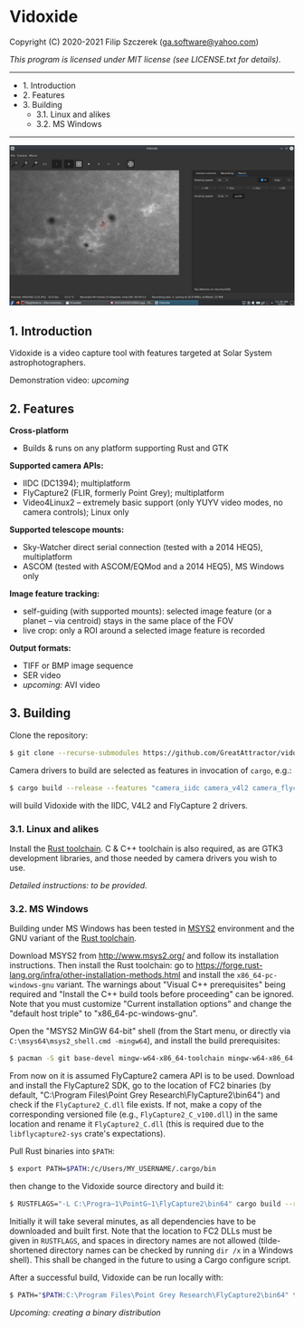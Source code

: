 # Vidoxide
Copyright (C) 2020-2021 Filip Szczerek (ga.software@yahoo.com)

*This program is licensed under MIT license (see LICENSE.txt for details).*

----------------------------------------

- 1\. Introduction
- 2\. Features
- 3\. Building
  - 3\.1\. Linux and alikes
  - 3\.2\. MS Windows

----------------------------------------

![Main window](doc/screenshots/main_window.png)

## 1. Introduction

Vidoxide is a video capture tool with features targeted at Solar System astrophotographers.

Demonstration video: *upcoming*


## 2. Features

**Cross-platform**
  - Builds & runs on any platform supporting Rust and GTK

**Supported camera APIs:**
  - IIDC (DC1394); multiplatform
  - FlyCapture2 (FLIR, formerly Point Grey); multiplatform
  - Video4Linux2 – extremely basic support (only YUYV video modes, no camera controls); Linux only

**Supported telescope mounts:**
  - Sky-Watcher direct serial connection (tested with a 2014 HEQ5), multiplatform
  - ASCOM (tested with ASCOM/EQMod and a 2014 HEQ5), MS Windows only

**Image feature tracking:**
  - self-guiding (with supported mounts): selected image feature (or a planet – via centroid) stays in the same place of the FOV
  - live crop: only a ROI around a selected image feature is recorded

**Output formats:**
  - TIFF or BMP image sequence
  - SER video
  - *upcoming:* AVI video


## 3. Building

Clone the repository:
```Bash
$ git clone --recurse-submodules https://github.com/GreatAttractor/vidoxide.git
```

Camera drivers to build are selected as features in invocation of `cargo`, e.g.:
```Bash
$ cargo build --release --features "camera_iidc camera_v4l2 camera_flycap2"
```
will build Vidoxide with the IIDC, V4L2 and FlyCapture 2 drivers.


### 3.1. Linux and alikes

Install the [Rust toolchain](https://www.rust-lang.org/learn/get-started). C & C++ toolchain is also required, as are GTK3 development libraries, and those needed by camera drivers you wish to use.

*Detailed instructions: to be provided.*


### 3.2. MS Windows

Building under MS Windows has been tested in [MSYS2](https://www.msys2.org/) environment and the GNU variant of the [Rust toolchain](https://www.rust-lang.org/learn/get-started).

Download MSYS2 from http://www.msys2.org/ and follow its installation instructions. Then install the Rust toolchain: go to https://forge.rust-lang.org/infra/other-installation-methods.html and install the `x86_64-pc-windows-gnu` variant. The warnings about "Visual C++ prerequisites" being required and "Install the C++ build tools before proceeding" can be ignored. Note that you must customize "Current installation options" and change the "default host triple" to "x86_64-pc-windows-gnu".

Open the "MSYS2 MinGW 64-bit" shell (from the Start menu, or directly via `C:\msys64\msys2_shell.cmd -mingw64`), and install the build prerequisites:
```bash
$ pacman -S git base-devel mingw-w64-x86_64-toolchain mingw-w64-x86_64-gtk3
```

From now on it is assumed FlyCapture2 camera API is to be used. Download and install the FlyCapture2 SDK, go to the location of FC2 binaries (by default, "C:\Program Files\Point Grey Research\FlyCapture2\bin64") and check if the `FlyCapture2_C.dll` file exists. If not, make a copy of the corresponding versioned file (e.g., `FlyCapture2_C_v100.dll`) in the same location and rename it `FlyCapture2_C.dll` (this is required due to the `libflycapture2-sys` crate's expectations).

Pull Rust binaries into `$PATH`:
```bash
$ export PATH=$PATH:/c/Users/MY_USERNAME/.cargo/bin
```
then change to the Vidoxide source directory and build it:
```bash
$ RUSTFLAGS="-L C:\Progra~1\PointG~1\FlyCapture2\bin64" cargo build --release --features "camera_flycap2 mount_ascom"
```
Initially it will take several minutes, as all dependencies have to be downloaded and built first. Note that the location to FC2 DLLs must be given in `RUSTFLAGS`, and spaces in directory names are not allowed (tilde-shortened directory names can be checked by running `dir /x` in a Windows shell). This shall be changed in the future to using a Cargo configure script.

After a successful build, Vidoxide can be run locally with:
```bash
$ PATH="$PATH:C:\Program Files\Point Grey Research\FlyCapture2\bin64" target/release/vidoxide.exe
```

*Upcoming: creating a binary distribution*
